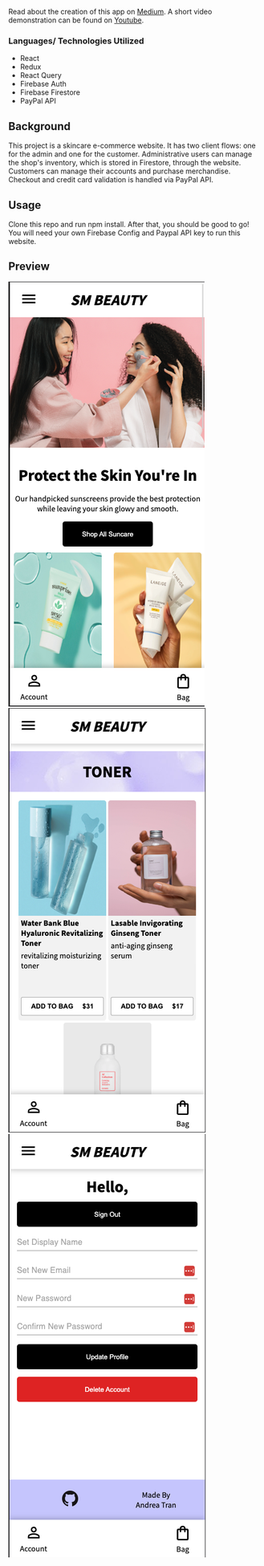 Read about the creation of this app on [Medium](https://medium.com/@eyyytran/nurse-to-tech-in-16-weeks-week-12-9bced75a2bfb).
A short video demonstration can be found on [Youtube](https://www.youtube.com/watch?v=cV_hz754prw).

### Languages/ Technologies Utilized

-   React
-   Redux
-   React Query
-   Firebase Auth
-   Firebase Firestore
-   PayPal API

## Background

This project is a skincare e-commerce website. It has two client flows: one for the admin and one for the customer. Administrative users can manage the shop's inventory, which is stored in Firestore, through the website. Customers can manage their accounts and purchase merchandise. Checkout and credit card validation is handled via PayPal API. 


## Usage

Clone this repo and run npm install. After that, you should be good to go! You will need your own Firebase Config and Paypal API key to run this website.

## Preview

![My Image](/src/assets/app-preview/Screen%20Shot%202022-09-02%20at%208.49.20%20AM.png)
![My Image](/src/assets/app-preview/Screen%20Shot%202022-09-02%20at%208.50.06%20AM.png)
![My Image](/src/assets/app-preview/Screen%20Shot%202022-09-02%20at%208.49.05%20AM.png)
